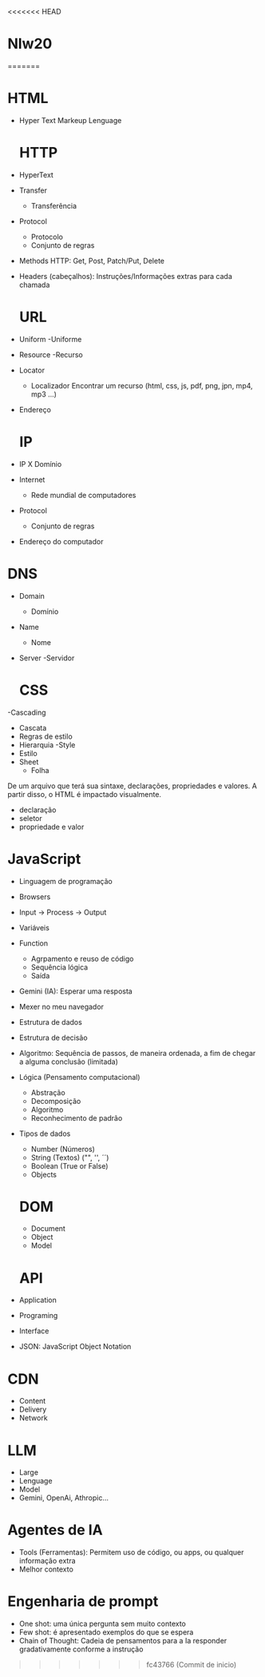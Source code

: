 <<<<<<< HEAD
# Nlw20
=======
#   HTML

- Hyper Text Markeup Lenguage
  
  # HTTP

- HyperText
- Transfer
  - Transferência
- Protocol
  - Protocolo
  - Conjunto de regras
- Methods HTTP: Get, Post, Patch/Put, Delete
- Headers (cabeçalhos): Instruções/Informações extras para cada chamada

  # URL

- Uniform
  -Uniforme
- Resource
  -Recurso
- Locator
  - Localizador
Encontrar um recurso (html, css, js, pdf, png, jpn, mp4, mp3 ...)
- Endereço


  # IP  

- IP X Domínio
- Internet
  - Rede mundial de computadores
- Protocol
  - Conjunto de regras
- Endereço do computador

# DNS

- Domain
  - Domínio
- Name
  - Nome
- Server
  -Servidor

  # CSS
 
-Cascading
  - Cascata
  - Regras de estilo
  - Hierarquia
-Style
  - Estilo
- Sheet
  - Folha

De um arquivo que terá sua sintaxe, declarações, propriedades e valores.
A partir disso, o HTML é impactado visualmente.

- declaração
- seletor
- propriedade e valor

# JavaScript

- Linguagem de programação
- Browsers
- Input -> Process -> Output
- Variáveis
- Function
  - Agrpamento e reuso de código
  - Sequência lógica
  - Saída
- Gemini (IA): Esperar uma resposta
- Mexer no meu navegador
- Estrutura de dados
- Estrutura de decisão
- Algoritmo: Sequência de passos, de maneira ordenada, a fim de chegar a alguma conclusão (limitada)
- Lógica (Pensamento computacional)
  - Abstração
  - Decomposição
  - Algoritmo
  - Reconhecimento de padrão
- Tipos de dados
  - Number (Números)
  - String (Textos) ("", '', ´´)
  - Boolean (True or False) 
  - Objects

  # DOM

  - Document
  - Object
  - Model



  # API

- Application
- Programing
- Interface
- JSON: JavaScript Object Notation


 # CDN

- Content
- Delivery
- Network


 # LLM
 
 - Large
 - Lenguage
 - Model
 - Gemini, OpenAi, Athropic...


  # Agentes de IA
 
 - Tools (Ferramentas): Permitem uso de código, ou apps, ou qualquer informação extra
 - Melhor contexto


 # Engenharia de prompt

 - One shot: uma única pergunta sem muito contexto
 - Few shot: é apresentado exemplos do que se espera
 - Chain of Thought: Cadeia de pensamentos para a Ia responder gradativamente conforme a instrução
>>>>>>> fc43766 (Commit de inicio)
